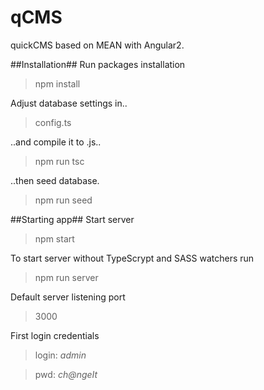 # qCMS
quickCMS based on MEAN with Angular2.

##Installation##
Run packages installation
>npm install

Adjust database settings in..
>config.ts

..and compile it to .js..
>npm run tsc

..then seed database.
>npm run seed

##Starting app##
Start server
>npm start

To start server without TypeScrypt and SASS watchers run
>npm run server

Default server listening port
>3000

First login credentials
>login: *admin*

>pwd: *ch@ngeIt*